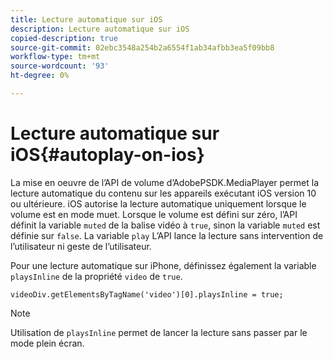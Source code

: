 ```yaml
---
title: Lecture automatique sur iOS
description: Lecture automatique sur iOS
copied-description: true
source-git-commit: 02ebc3548a254b2a6554f1ab34afbb3ea5f09bb8
workflow-type: tm+mt
source-wordcount: '93'
ht-degree: 0%

---
```


# Lecture automatique sur iOS{#autoplay-on-ios}

La mise en oeuvre de l’API de volume d’AdobePSDK.MediaPlayer permet la lecture automatique du contenu sur les appareils exécutant iOS version 10 ou ultérieure. iOS autorise la lecture automatique uniquement lorsque le volume est en mode muet. Lorsque le volume est défini sur zéro, l’API définit la variable `muted` de la balise vidéo à `true`, sinon la variable `muted` est définie sur `false`. La variable `play` L’API lance la lecture sans intervention de l’utilisateur ni geste de l’utilisateur.

Pour une lecture automatique sur iPhone, définissez également la variable `playsInline` de la propriété `video` de `true`.

```
videoDiv.getElementsByTagName('video')[0].playsInline = true;
```

>[!NOTE]
>
>Utilisation de `playsInline` permet de lancer la lecture sans passer par le mode plein écran.
